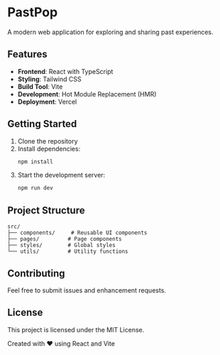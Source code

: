 # PastPop

A modern web application for exploring and sharing past experiences.

## Features

- **Frontend**: React with TypeScript
- **Styling**: Tailwind CSS
- **Build Tool**: Vite
- **Development**: Hot Module Replacement (HMR)
- **Deployment**: Vercel

## Getting Started

1. Clone the repository
2. Install dependencies:
   ```bash
   npm install
   ```
3. Start the development server:
   ```bash
   npm run dev
   ```

## Project Structure

```
src/
├── components/     # Reusable UI components
├── pages/         # Page components
├── styles/        # Global styles
└── utils/         # Utility functions
```

## Contributing

Feel free to submit issues and enhancement requests.

## License

This project is licensed under the MIT License.

Created with ❤️ using React and Vite
